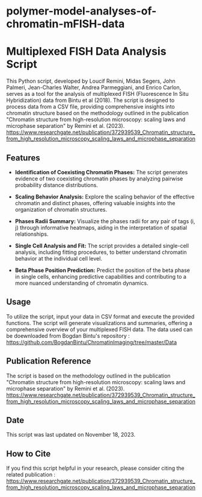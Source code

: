 # polymer-model-analyses-of-chromatin-mFISH-data

# Multiplexed FISH Data Analysis Script

This Python script, developed by Loucif Remini, Midas Segers, John Palmeri, Jean-Charles Walter, Andrea Parmeggiani, and Enrico Carlon, serves as a tool for the analysis of multiplexed FISH (Fluorescence In Situ Hybridization) data from Bintu et al (2018). The script is designed to process data from a CSV file, providing comprehensive insights into chromatin structure based on the methodology outlined in the publication "Chromatin structure from high-resolution microscopy: scaling laws and microphase separation" by Remini et al. (2023).
https://www.researchgate.net/publication/372939539_Chromatin_structure_from_high_resolution_microscopy_scaling_laws_and_microphase_separation

## Features

- **Identification of Coexisting Chromatin Phases:**
  The script generates evidence of two coexisting chromatin phases by analyzing pairwise probability distance distributions.

- **Scaling Behavior Analysis:**
  Explore the scaling behavior of the effective chromatin and distinct phases, offering valuable insights into the organization of chromatin structures.

- **Phases Radii Summary:**
  Visualize the phases radii for any pair of tags (i, j) through informative heatmaps, aiding in the interpretation of spatial relationships.

- **Single Cell Analysis and Fit:**
  The script provides a detailed single-cell analysis, including fitting procedures, to better understand chromatin behavior at the individual cell level.

- **Beta Phase Position Prediction:**
  Predict the position of the beta phase in single cells, enhancing predictive capabilities and contributing to a more nuanced understanding of chromatin dynamics.

## Usage

To utilize the script, input your data in CSV format and execute the provided functions. The script will generate visualizations and summaries, offering a comprehensive overview of your multiplexed FISH data.
The data used can be doewnloaded from Bogdan Bintu's repository : https://github.com/BogdanBintu/ChromatinImaging/tree/master/Data
## Publication Reference

The script is based on the methodology outlined in the publication "Chromatin structure from high-resolution microscopy: scaling laws and microphase separation" by Remini et al. (2023).
https://www.researchgate.net/publication/372939539_Chromatin_structure_from_high_resolution_microscopy_scaling_laws_and_microphase_separation

## Date

This script was last updated on November 18, 2023.

## How to Cite

If you find this script helpful in your research, please consider citing the related publication : https://www.researchgate.net/publication/372939539_Chromatin_structure_from_high_resolution_microscopy_scaling_laws_and_microphase_separation

